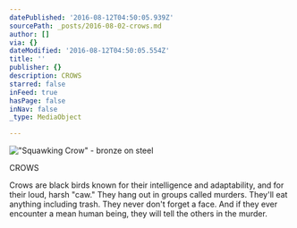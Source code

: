 ```yaml
---
datePublished: '2016-08-12T04:50:05.939Z'
sourcePath: _posts/2016-08-02-crows.md
author: []
via: {}
dateModified: '2016-08-12T04:50:05.554Z'
title: ''
publisher: {}
description: CROWS
starred: false
inFeed: true
hasPage: false
inNav: false
_type: MediaObject

---
```

!["Squawking Crow" -  bronze on steel](https://the-grid-user-content.s3-us-west-2.amazonaws.com/e03febe1-328b-458a-92ab-bbbff818d0a1.jpg)

CROWS

Crows are black birds known for their intelligence and adaptability, and for their loud, harsh "caw." They hang out in groups called murders. They'll eat anything including trash. They never don't forget a face. And if they ever encounter a mean human being, they will tell the others in the murder.